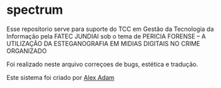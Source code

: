 # spectrum
 Esse repositorio serve para suporte do TCC em Gestão da Tecnologia da Informação pela FATEC JUNDIAI  sob o tema de 
 PERICIA FORENSE – A UTILIZAÇÃO DA ESTEGANOGRAFIA EM MIDIAS DIGITAIS NO CRIME ORGANIZADO

 Foi realizado neste arquivo correçoes de bugs, estética e tradução.


 Este sistema foi criado por <a href="https://github.com/alexadam/">Alex Adam</a>


